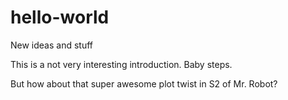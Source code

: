 # hello-world
New ideas and stuff

This is a not very interesting introduction. Baby steps.

But how about that super awesome plot twist in S2 of Mr. Robot?
